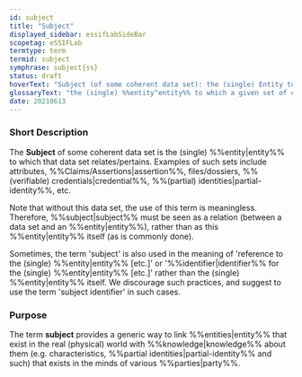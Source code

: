 ```yaml
---
id: subject
title: "Subject"
displayed_sidebar: essifLabSideBar
scopetag: eSSIFLab
termtype: term
termid: subject
symphrase: subject{ss}
status: draft
hoverText: "Subject (of some coherent data set): the (single) Entity to which a coherent data set relates/pertains, such as attributes, Claims/Assertions, files/dossiers, (verifiable) credentials, Partial Identities, Employment Contracts, etc."
glossaryText: "the (single) %%entity^entity%% to which a given set of coherent data relates/pertains. Examples of such sets include attributes, %%Claims/Assertions^assertion%%, files/dossiers, %%(verifiable) credentials^credential%%, %%(partial) identities^partial-identity%%, %%employment contracts^employment-contract%%, etc."
date: 20210613
---
```


### Short Description
The **Subject** of some coherent data set is the (single) %%entity|entity%% to which that data set relates/pertains. Examples of such sets include attributes, %%Claims/Assertions|assertion%%, files/dossiers, %%(verifiable) credentials|credential%%, %%(partial) identities|partial-identity%%, etc.

Note that without this data set, the use of this term is meaningless. Therefore, %%subject|subject%% must be seen as a relation (between a data set and an %%entity|entity%%), rather than as this %%entity|entity%% itself (as is commonly done).

Sometimes, the term 'subject' is also used in the meaning of 'reference to the (single) %%entity|entity%% [etc.]' or '%%identifier|identifier%% for the (single) %%entity|entity%% [etc.]' rather than the (single) %%entity|entity%% itself. We discourage such practices, and suggest to use the term 'subject identifier' in such cases.

### Purpose
The term **subject** provides a generic way to link %%entities|entity%% that exist in the real (physical) world with %%knowledge|knowledge%% about them (e.g. characteristics, %%partial identities|partial-identity%% and such) that exists in the minds of various %%parties|party%%.